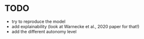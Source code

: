 # TODO 
 - try to reproduce the model
 - add explainability (look at Warnecke et al., 2020 paper for that!)
 - add the different autonomy level